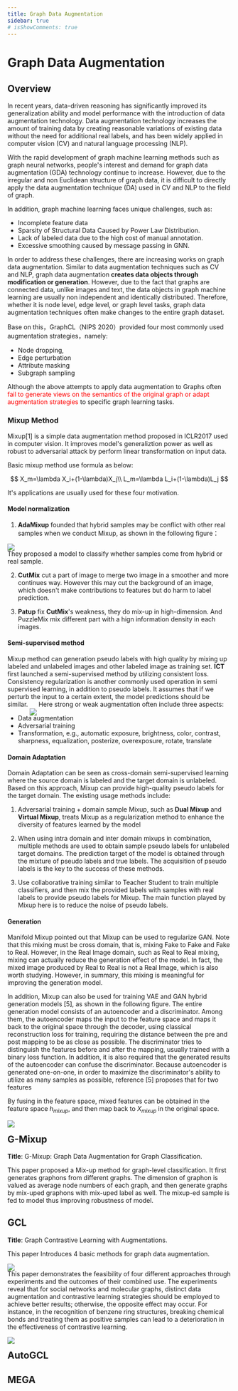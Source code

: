```yaml
---
title: Graph Data Augmentation
sidebar: true
# isShowComments: true
---
```

# Graph Data Augmentation
<ClientOnly>
<title-pv/>
</ClientOnly>

## Overview

In recent years, data-driven reasoning has significantly improved its generalization ability and model performance with the introduction of data augmentation technology. Data augmentation technology increases the amount of training data by creating reasonable variations of existing data without the need for additional real labels, and has been widely applied in computer vision (CV) and natural language processing (NLP).

With the rapid development of graph machine learning methods such as graph neural networks, people's interest and demand for graph data augmentation (GDA) technology continue to increase. However, due to the irregular and non Euclidean structure of graph data, it is difficult to directly apply the data augmentation technique (DA) used in CV and NLP to the field of graph.

In addition, graph machine learning faces unique challenges, such as:

* Incomplete feature data
* Sparsity of Structural Data Caused by Power Law Distribution.
* Lack of labeled data due to the high cost of manual annotation.
* Excessive smoothing caused by message passing in GNN.

In order to address these challenges, there are increasing works on graph data augmentation. Similar to data augmentation techniques such as CV and NLP, graph data augmentation **creates data objects through modification or generation**. However, due to the fact that graphs are connected data, unlike images and text, the data objects in graph machine learning are usually non independent and identically distributed. Therefore, whether it is node level, edge level, or graph level tasks, graph data augmentation techniques often make changes to the entire graph dataset.

Base on this，GraphCL（NIPS 2020）provided four most commonly used augmentation strategies，namely:
* Node dropping,
* Edge perturbation
* Attribute masking
* Subgraph sampling

Although the above attempts to apply data augmentation to Graphs often <font color="red">fail to generate views on the semantics of the original graph or adapt augmentation strategies</font>  to specific graph learning tasks.

### Mixup Method
Mixup[1] is a simple data augmentation method proposed in ICLR2017 used in computer vision. It improves model's generaliztion power as well as robust to adversarial attack by perform linear transformation on input data. 

Basic mixup method use formula as below:

$$
  X_m=\lambda X_i+(1-\lambda)X_j\\
  L_m=\lambda L_i+(1-\lambda)L_j
$$

It's applications are usually used for these four motivation.

#### Model normalization
1. **AdaMixup** founded that hybrid samples may be conflict with other real samples when we conduct Mixup, as shown in the following figure：

<img src="/img/paper-4-1.png" style="margin-bottom: -20px;">

They proposed a model to classify whether samples come from hybrid or real sample.

2. **CutMix** cut a part of image to merge two image in a smoother and more continues way. However this may cut the background of an image, which doesn't make contributions to features but do harm to label prediction.

3. **Patup** fix **CutMix**'s weakness, they do mix-up in high-dimension. And PuzzleMix mix different part with a hign information density in each images. 

#### Semi-supervised method 
Mixup method can generation pseudo labels with high quality by mixing up labeled and unlabeled images and other labeled image as training set. **ICT** first launched a semi-supervised method by utilizing consistent loss. Consistency regularization is another commonly used operation in semi supervised learning, in addition to pseudo labels. It assumes that if we perturb the input to a certain extent, the model predictions should be similar.
<img src="/img/paper-4-2.png" style="margin-bottom: -20px;">
Here strong or weak augmentation often include three aspects:
* Data augmentation
* Adversarial training
* Transformation, e.g., automatic exposure, brightness, color, contrast, sharpness, equalization, posterize, overexposure, rotate, translate

#### Domain Adaptation
Domain Adaptation can be seen as cross-domain semi-supervised learning where the source domain is labeled and the target domain is unlabeled. Based on this approach, Mixup can provide high-quality pseudo labels for the target domain. The existing usage methods include:

1. Adversarial training + domain sample Mixup, such as **Dual Mixup** and **Virtual Mixup**, treats Mixup as a regularization method to enhance the diversity of features learned by the model

2. When using intra domain and inter domain mixups in combination, multiple methods are used to obtain sample pseudo labels for unlabeled target domains. The prediction target of the model is obtained through the mixture of pseudo labels and true labels. The acquisition of pseudo labels is the key to the success of these methods. 

3. Use collaborative training similar to Teacher Student to train multiple classifiers, and then mix the provided labels with samples with real labels to provide pseudo labels for Mixup. The main function played by Mixup here is to reduce the noise of pseudo labels.

#### Generation
Manifold Mixup pointed out that Mixup can be used to regularize GAN. Note that this mixing must be cross domain, that is, mixing Fake to Fake and Fake to Real. However, in the Real Image domain, such as Real to Real mixing, mixing can actually reduce the generation effect of the model. In fact, the mixed image produced by Real to Real is not a Real Image, which is also worth studying. However, in summary, this mixing is meaningful for improving the generation model.

In addition, Mixup can also be used for training VAE and GAN hybrid generation models [5], as shown in the following figure. The entire generation model consists of an autoencoder and a discriminator. Among them, the autoencoder maps the input to the feature space and maps it back to the original space through the decoder, using classical reconstruction loss for training, requiring the distance between the pre and post mapping to be as close as possible. The discriminator tries to distinguish the features before and after the mapping, usually trained with a binary loss function. In addition, it is also required that the generated results of the autoencoder can confuse the discriminator. Because autoencoder is generated one-on-one, in order to maximize the discriminator's ability to utilize as many samples as possible, reference [5] proposes that for two features

By fusing in the feature space, mixed features can be obtained in the feature space $h_{mixup}$, and then map back to $X_{mixup}$ in the original space.

<img src="/img/paper-4-3.png" style="margin-bottom: -20px;">

## G-Mixup

**Title**: G-Mixup: Graph Data Augmentation for Graph Classification.

This paper proposed a Mix-up method for graph-level classification. It first generates graphons from different graphs. The dimension of graphon is valued as average node numbers of each graph, and then generate graphs by mix-uped graphons with mix-uped label as well. The mixup-ed sample is fed to model thus improving robustness of model.

## GCL

**Title**: Graph Contrastive Learning with Augmentations.

This paper Introduces 4 basic methods for graph data augmentation.

<img src="/img/gcl_type.png" style="margin-bottom: -20px;">

This paper demonstrates the feasibility of four different approaches through experiments and the outcomes of their combined use. The experiments reveal that for social networks and molecular graphs, distinct data augmentation and contrastive learning strategies should be employed to achieve better results; otherwise, the opposite effect may occur. For instance, in the recognition of benzene ring structures, breaking chemical bonds and treating them as positive samples can lead to a deterioration in the effectiveness of contrastive learning.

<img src="/img/gcl_mt.png" style="margin-bottom: -20px;">


## AutoGCL



## MEGA


<ClientOnly>
  <leave/>
</ClientOnly/>